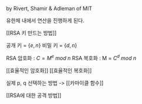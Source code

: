 by Rivert, Shamir & Adleman of MIT

유한체 내에서 연산을 진행하게 된다.

[[RSA 키 만드는 방법]]

공개 키 = {$e, n$}
비밀 키 = {$d, n$}

RSA 암호화 : $C = M^e$ $mod$ $n$
RSA 복호화 : M = $C^d$ $mod$ $n$

[[효율적인 암호화]]
[[효율적인 복호화]]


실제 p, q 선택하는 방법 -> [[카마이클 함수]]

[[RSA에 대한 공격 방법]]